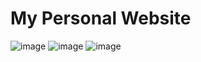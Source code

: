 # My Personal Website

![image](https://user-images.githubusercontent.com/87854476/212017032-28587b87-c791-48c3-bfc1-dbc9205569e6.png)
![image](https://user-images.githubusercontent.com/87854476/212017109-dcc22e00-96b3-4e61-bbe6-991c5c323f66.png)
![image](https://user-images.githubusercontent.com/87854476/212017239-b30a91c7-beed-49be-84cc-adca4177c658.png)
